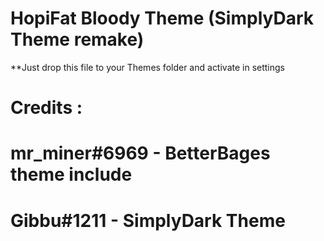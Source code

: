 # HopiFat Bloody Theme (SimplyDark Theme remake)

**Just drop this file to your Themes folder and activate in settings


# Credits :


# mr_miner#6969 - BetterBages theme include

# Gibbu#1211 - SimplyDark Theme
